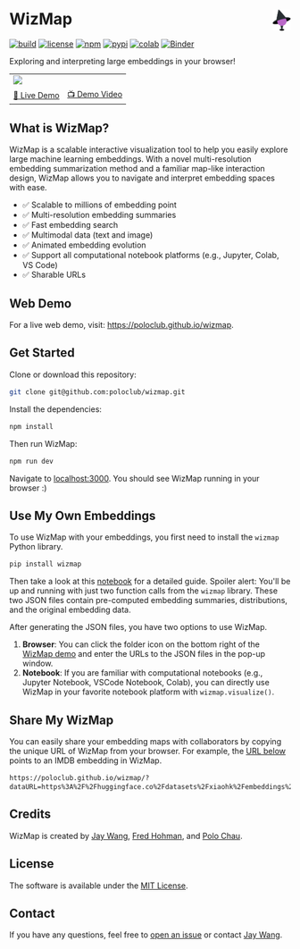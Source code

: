 # WizMap <a href="https://poloclub.github.io/wizmap/"><img align="right" src="./src/imgs/icon-wizmap.svg" height="38"></img></a>

[![build](https://github.com/poloclub/wizmap/actions/workflows/build.yml/badge.svg)](https://github.com/poloclub/wizmap/actions/workflows/build.yml)
[![license](https://img.shields.io/badge/License-MIT-success)](https://github.com/poloclub/wizmap/blob/main/LICENSE)
[![npm](https://img.shields.io/npm/v/wizmap?color=red)](https://www.npmjs.com/package/wizmap)
[![pypi](https://img.shields.io/pypi/v/wizmap?color=blue)](https://pypi.python.org/pypi/wizmap)
[![colab](https://colab.research.google.com/assets/colab-badge.svg)](https://colab.research.google.com/drive/1GNdmBnc5UA7OYBZPtHu244eiAN-0IMZA?usp=sharing)
[![Binder](https://mybinder.org/badge_logo.svg)](https://mybinder.org/v2/gh/poloclub/wizmap/master?urlpath=lab/tree/example/imdb.ipynb)


<!-- [![arxiv badge](https://img.shields.io/badge/arXiv-2209.09227-red)](https://arxiv.org/abs/2209.09227) -->
<!-- [![DOI:10.1145/3491101.3519653](https://img.shields.io/badge/DOI-10.1145/3491101.3519653-blue)](https://doi.org/10.1145/3491101.3519653) -->

Exploring and interpreting large embeddings in your browser!

<table>
  <tr>
    <td colspan="2"><a href="https://poloclub.github.io/timbertrek"><img src='https://i.imgur.com/U5LqUi4.png'></a></td>
  </tr>
  <tr></tr>
  <tr>
    <td><a href="https://poloclub.github.io/wizmap">🚀 Live Demo</a></td>
    <td><a href="https://youtu.be/8fJG87QVceQ">📺 Demo Video</a></td>
  </tr>
</table>


## What is WizMap?

WizMap is a scalable interactive visualization tool to help you easily explore large machine learning embeddings. With a novel multi-resolution embedding summarization method and a familiar map-like interaction design, WizMap allows you to navigate and interpret embedding spaces with ease.

- ✅ Scalable to millions of embedding point
- ✅ Multi-resolution embedding summaries
- ✅ Fast embedding search
- ✅ Multimodal data (text and image)
- ✅ Animated embedding evolution
- ✅ Support all computational notebook platforms (e.g., Jupyter, Colab, VS Code)
- ✅ Sharable URLs

## Web Demo

For a live web demo, visit: <https://poloclub.github.io/wizmap>.

## Get Started

Clone or download this repository:

```bash
git clone git@github.com:poloclub/wizmap.git
```

Install the dependencies:

```bash
npm install
```

Then run WizMap:

```bash
npm run dev
```

Navigate to [localhost:3000](https://localhost:3000). You should see WizMap running in your browser :)

## Use My Own Embeddings

To use WizMap with your embeddings, you first need to install the `wizmap` Python library.

```bash
pip install wizmap
```

Then take a look at this [notebook](./example/imdb.ipynb) for a detailed guide. Spoiler alert: You'll be up and running with just two function calls from the `wizmap` library. These two JSON files contain pre-computed embedding summaries, distributions, and the original embedding data.

After generating the JSON files, you have two options to use WizMap.

1. **Browser**: You can click the folder icon on the bottom right of the [WizMap demo](https://poloclub.github.io/wizmap/) and enter the URLs to the JSON files in the pop-up window.
2. **Notebook**: If you are familiar with computational notebooks (e.g., Jupyter Notebook, VSCode Notebook, Colab), you can directly use WizMap in your favorite notebook platform with `wizmap.visualize()`.

## Share My WizMap

You can easily share your embedding maps with collaborators by copying the unique URL of WizMap from your browser. For example, the [URL below](https://poloclub.github.io/wizmap/?dataURL=https%3A%2F%2Fhuggingface.co%2Fdatasets%2Fxiaohk%2Fembeddings%2Fresolve%2Fmain%2Fimdb%2Fdata.ndjson&gridURL=https%3A%2F%2Fhuggingface.co%2Fdatasets%2Fxiaohk%2Fembeddings%2Fresolve%2Fmain%2Fimdb%2Fgrid.json) points to an IMDB embedding in WizMap.

```
https://poloclub.github.io/wizmap/?dataURL=https%3A%2F%2Fhuggingface.co%2Fdatasets%2Fxiaohk%2Fembeddings%2Fresolve%2Fmain%2Fimdb%2Fdata.ndjson&gridURL=https%3A%2F%2Fhuggingface.co%2Fdatasets%2Fxiaohk%2Fembeddings%2Fresolve%2Fmain%2Fimdb%2Fgrid.json
```

## Credits

WizMap is created by <a href='https://zijie.wang/' target='_blank'>Jay Wang</a>, <a href='http://fredhohman.com/' target='_blank'>Fred Hohman</a>, and <a href='https://poloclub.github.io/polochau/' target='_blank'>Polo Chau</a>.


## License

The software is available under the [MIT License](https://github.com/poloclub/wizmap/blob/master/LICENSE).

## Contact

If you have any questions, feel free to [open an issue](https://github.com/poloclub/wizmap/issues/new) or contact [Jay Wang](https://zijie.wang).

